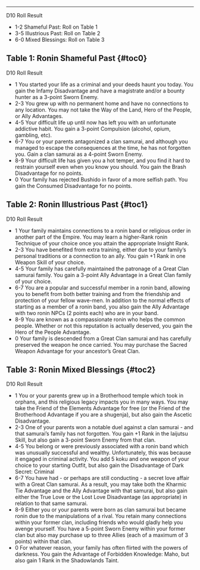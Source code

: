 ---
D10 Roll Result

- 1-2 Shameful Past: Roll on Table 1
- 3-5 Illustrious Past: Roll on Table 2
- 6-0 Mixed Blessings: Roll on Table 3

## <span>Table 1: Ronin Shameful Past</span> {#toc0}

D10 Roll Result

- 1 You started your life as a criminal and your deeds haunt you today. You gain the Infamy Disadvantage and have a magistrate and/or a bounty hunter as a 3-point Sworn Enemy.
- 2-3 You grew up with no permanent home and have no connections to any location. You may not take the Way of the Land, Hero of the People, or Ally Advantages.
- 4-5 Your difficult life up until now has left you with an unfortunate addictive habit. You gain a 3-point Compulsion (alcohol, opium, gambling, etc).
- 6-7 You or your parents antagonized a clan samurai, and although you managed to escape the consequences at the time, he has not forgotten you. Gain a clan samurai as a 4-point Sworn Enemy.
- 8-9 Your difficult life has given you a hot temper, and you find it hard to restrain yourself even when you know you should. You gain the Brash Disadvantage for no points.
- 0 Your family has rejected Bushido in favor of a more selfish path. You gain the Consumed Disadvantage for no points.

## <span>Table 2: Ronin Illustrious Past</span> {#toc1}

D10 Roll Result

- 1 Your family maintains connections to a ronin band or religious order in another part of the Empire. You may learn a higher-Rank ronin Technique of your choice once you attain the appropriate Insight Rank.
- 2-3 You have benefited from extra training, either due to your family’s personal traditions or a connection to an ally. You gain +1 Rank in one Weapon Skill of your choice.
- 4-5 Your family has carefully maintained the patronage of a Great Clan samurai family. You gain a 3-point Ally Advantage in a Great Clan family of your choice.
- 6-7 You are a popular and successful member in a ronin band, allowing you to benefit from both better training and from the friendship and protection of your fellow wave-men. In addition to the normal effects of starting as a member of a ronin band, you also gain the Ally Advantage with two ronin NPCs (2 points each) who are in your band.
- 8-9 You are known as a compassionate ronin who helps the common people. Whether or not this reputation is actually deserved, you gain the Hero of the People Advantage.
- 0 Your family is descended from a Great Clan samurai and has carefully preserved the weapon he once carried. You may purchase the Sacred Weapon Advantage for your ancestor’s Great Clan.

## <span>Table 3: Ronin Mixed Blessings</span> {#toc2}

D10 Roll Result

- 1 You or your parents grew up in a Brotherhood temple which took in orphans, and this religious legacy impacts you in many ways. You may take the Friend of the Elements Advantage for free (or the Friend of the Brotherhood Advantage if you are a shugenja), but also gain the Ascetic Disadvantage.
- 2-3 One of your parents won a notable duel against a clan samurai - and that samurai’s family has not forgotten. You gain +1 Rank in the Iaijutsu Skill, but also gain a 3-point Sworn Enemy from that clan.
- 4-5 You belong or were previously associated with a ronin band which was unusually successful and wealthy. Unfortunately, this was because it engaged in criminal activity. You add 5 koku and one weapon of your choice to your starting Outfit, but also gain the Disadvantage of Dark Secret: Criminal
- 6-7 You have had - or perhaps are still conducting - a secret love affair with a Great Clan samurai. As a result, you may take both the Kharmic Tie Advantage and the Ally Advantage with that samurai, but also gain either the True Love or the Lost Love Disadvantage (as appropriate) in relation to that same samurai.
- 8-9 Either you or your parents were born as clan samurai but became ronin due to the manipulations of a rival. You retain many connections within your former clan, including friends who would gladly help you avenge yourself. You have a 5-point Sworn Enemy within your former clan but also may purchase up to three Allies (each of a maximum of 3 points) within that clan.
- 0 For whatever reason, your family has often flirted with the powers of darkness. You gain the Advantage of Forbidden Knowledge: Maho, but also gain 1 Rank in the Shadowlands Taint.

